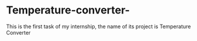 # Temperature-converter-
This is the first task of my internship, the name of its project is Temperature Converter 
